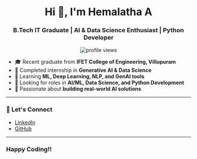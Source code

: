 <h1 align="center">Hi 👋, I'm Hemalatha A</h1>
<h3 align="center">B.Tech IT Graduate | AI & Data Science Enthusiast | Python Developer</h3>

<p align="center">
  <img src="https://komarev.com/ghpvc/?username=HEMALATHAifet&label=Profile%20views&color=0e75b6&style=flat" alt="profile views" />
</p>

- 🎓 Recent graduate from **IFET College of Engineering, Villupuram**
- 🤖 Completed internship in **Generative AI & Data Science**
- 🌱 Learning **ML, Deep Learning, NLP, and GenAI tools**
- 💼 Looking for roles in **AI/ML, Data Science, and Python Development**
- 🧠 Passionate about **building real-world AI solutions**

---
### 🔗 Let's Connect
- [LinkedIn](https://www.linkedin.com/in/hemalatha-a-developer/)
- [GitHub](https://github.com/HEMALATHAifet)

---
### Happy Coding!!
